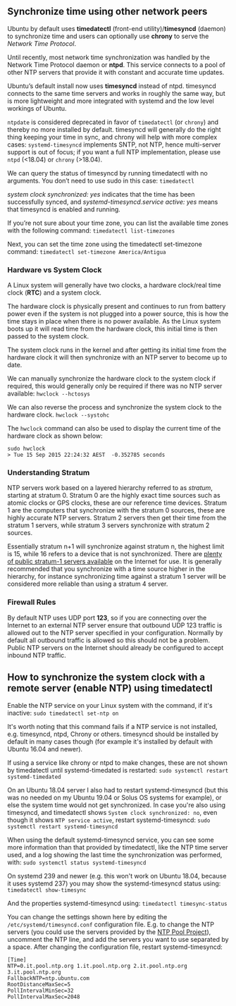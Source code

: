 ## Synchronize time using other network peers

Ubuntu by default uses **timedatectl** (front-end utility)/**timesyncd** (daemon) to synchronize time and users can optionally use **chrony** to serve the *Network Time Protocol*.

Until recently, most network time synchronization was handled by the Network Time Protocol daemon or **ntpd**. This service connects to a pool of other NTP servers that provide it with constant and accurate time updates.

Ubuntu’s default install now uses **timesyncd** instead of ntpd. timesyncd connects to the same time servers and works in roughly the same way, but is more lightweight and more integrated with systemd and the low level workings of Ubuntu.

`ntpdate` is considered deprecated in favor of `timedatectl` (or `chrony`) and thereby no more installed by default. timesyncd will generally do the right thing keeping your time in sync, and chrony will help with more complex cases: `systemd-timesyncd` implements SNTP, not NTP, hence multi-server support is out of focus; if you want a full NTP implementation, please use `ntpd` (<18.04) or `chrony` (>18.04).

We can query the status of timesyncd by running timedatectl with no arguments. You don’t need to use sudo in this case: `timedatectl`

*system clock synchronized: yes* indicates that the time has been successfully synced, and *systemd-timesyncd.service active: yes* means that timesyncd is enabled and running.

If you’re not sure about your time zone, you can list the available time zones with the following command: `timedatectl list-timezones`

Next, you can set the time zone using the timedatectl set-timezone command: `timedatectl set-timezone America/Antigua`

### Hardware vs System Clock

A Linux system will generally have two clocks, a hardware clock/real time clock (**RTC**) and a system clock.

The hardware clock is physically present and continues to run from battery power even if the system is not plugged into a power source, this is how the time stays in place when there is no power available. As the Linux system boots up it will read time from the hardware clock, this initial time is then passed to the system clock.

The system clock runs in the kernel and after getting its initial time from the hardware clock it will then synchronize with an NTP server to become up to date.

We can manually synchronize the hardware clock to the system clock if required, this would generally only be required if there was no NTP server available: `hwclock --hctosys`

We can also reverse the process and synchronize the system clock to the hardware clock. `hwclock --systohc`

The `hwclock` command can also be used to display the current time of the hardware clock as shown below:
```
sudo hwclock
> Tue 15 Sep 2015 22:24:32 AEST  -0.352785 seconds
```

### Understanding Stratum

NTP servers work based on a layered hierarchy referred to as *stratum*, starting at stratum 0. Stratum 0 are the highly exact time sources such as atomic clocks or GPS clocks, these are our reference time devices. Stratum 1 are the computers that synchronize with the stratum 0 sources, these are highly accurate NTP servers. Stratum 2 servers then get their time from the stratum 1 servers, while stratum 3 servers synchronize with stratum 2 sources.

Essentially stratum n+1 will synchronize against stratum n, the highest limit is 15, while 16 refers to a device that is not synchronized. There are [plenty of public stratum-1 servers available](https://www.pool.ntp.org) on the Internet for use. It is generally recommended that you synchronize with a time source higher in the hierarchy, for instance synchronizing time against a stratum 1 server will be considered more reliable than using a stratum 4 server.

### Firewall Rules

By default NTP uses UDP port **123**, so if you are connecting over the Internet to an external NTP server ensure that outbound UDP 123 traffic is allowed out to the NTP server specified in your configuration. Normally by default all outbound traffic is allowed so this should not be a problem. Public NTP servers on the Internet should already be configured to accept inbound NTP traffic.

## How to synchronize the system clock with a remote server (enable NTP) using timedatectl

Enable the NTP service on your Linux system with the command, if it's inactive:
`sudo timedatectl set-ntp on`

It's worth noting that this command fails if a NTP service is not installed, e.g. timesyncd, ntpd, Chrony or others. timesyncd should be installed by default in many cases though (for example it's installed by default with Ubuntu 16.04 and newer).

If using a service like chrony or ntpd to make changes, these are not shown by timedatectl until systemd-timedated is restarted:
`sudo systemctl restart systemd-timedated`

On an Ubuntu 18.04 server I also had to restart systemd-timesyncd (but this was no needed on my Ubuntu 19.04 or Solus OS systems for example), or else the system time would not get synchronized. In case you're also using timesyncd, and timedatectl shows `System clock synchronized: no`, even though it shows `NTP service active`, restart systemd-timesyncd: `sudo systemctl restart systemd-timesyncd`

When using the default systemd-timesyncd service, you can see some more information than that provided by timedatectl, like the NTP time server used, and a log showing the last time the synchronization was performed, with: `sudo systemctl status systemd-timesyncd`

On systemd 239 and newer (e.g. this won't work on Ubuntu 18.04, because it uses systemd 237) you may show the systemd-timesyncd status using: `timedatectl show-timesync`

And the properties systemd-timesyncd using: `timedatectl timesync-status`

You can change the settings shown here by editing the `/etc/systemd/timesyncd.conf` configuration file. E.g. to change the NTP servers (you could use the servers provided by the [NTP Pool Project](https://www.ntppool.org/en/use.html)), uncomment the NTP line, and add the servers you want to use separated by a space. After changing the configuration file, restart systemd-timesyncd:
```
[Time]
NTP=0.it.pool.ntp.org 1.it.pool.ntp.org 2.it.pool.ntp.org 3.it.pool.ntp.org
FallbackNTP=ntp.ubuntu.com
RootDistanceMaxSec=5
PollIntervalMinSec=32
PollIntervalMaxSec=2048
```